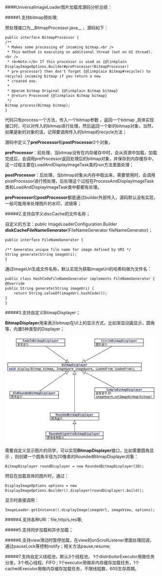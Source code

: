 ####UniversalImageLoader图片加载库源码分析总结：

#####1.支持bitmap预处理;

  预处理接口为__BitmapProcessor.java__ ，源码如下：
				
	public interface BitmapProcessor {
	/**
	 * Makes some processing of incoming bitmap.<br />
	 * This method is executing on additional thread (not on UI thread).<br />
	 * <b>Note:</b> If this processor is used as {@linkplain DisplayImageOptions.Builder#preProcessor(BitmapProcessor)
	 * pre-processor} then don't forget {@linkplain Bitmap#recycle() to recycle} incoming bitmap if you return a new
	 * created one.
	 *
	 * @param bitmap Original {@linkplain Bitmap bitmap}
	 * @return Processed {@linkplain Bitmap bitmap}
	 */
	Bitmap process(Bitmap bitmap);
	}
			
代码只有process一个方法，传入一个bitmap参数 ，返回一个bitmap ,具体实现接口时，可以对传入的bitmap进行处理，然后返回一个新的bitmap对象，当然，如果是新的对象的话，记得要调用传入的bitmap的recycle方法；

源码中定义了**preProcessor**和**postProcessor**2个对象，

**preProcessor**：前处理，当bitmap没有在内存缓存中时，会从资源中加载，加载完成后，会调用preProcessor返回处理后的bitmap对象，并保存到内存缓存中，这一过程主要在LoadAndDisplayImageTask类的run方法里面处理；

**postProcessor**：后处理，当bitmap对象从内存中取出来，需要使用时，会调用postProcessor进行预处理，后处理这个过程在ProcessAndDisplayImageTask类和LoadAndDisplayImageTask类中都都有处理。
  
**preProcessor**和**postProcessor**都是通过builder外部传入，源码默认没有实现，一般可能用来处理图片的水印，滤镜等；

#####2.支持自字义discCache的文件名称；

自定义的方法：public ImageLoaderConfiguration.Builder **diskCacheFileNameGenerator**(FileNameGenerator fileNameGenerator)；

	public interface FileNameGenerator {

	/** Generates unique file name for image defined by URI */
	String generate(String imageUri);
	}

通过imageUri生成文件名称，默认实现为获取imageUri的哈希码做为文件名：

	public class HashCodeFileNameGenerator implements FileNameGenerator {
	@Override
	public String generate(String imageUri) {
		return String.valueOf(imageUri.hashCode());
	}
	}


#####3.支持自定义BitmapDisplayer；

 **BitmapDisplayer**用来表示bitmap在UI上的显示方式，比如渐显动画显示，圆角等，内置5种类型的Displayer；
 
 <img src="UIL_bitmap_display.png" width=500px height=350px/>
 
需要自定义显示图片的同学，可以实现**BitmapDisplayer**接口，比如需要圆角显示 ，则创建一个圆角半径为20像素的RoundedBitmapDisplayer对象：

	BitmapDisplayer roundDisplayer = new RoundedBitmapDisplayer(20);
然后在加载具体的图片时，通过：

	DisplayImageOptions options = new DisplayImageOptions.Builder().displayer(roundDisplayer).build();
	
显示时直接调用：

	ImageLoader.getInstance().displayImage(imageUrl, imageView, options);


#####4.支持各种URI：file,http/s,res等;

#####5.支持同步加载和异步加载；

#####6.支持view滑动时暂停加载，在view的onScrollListener里面处理回调，通过pauseLock等控制notify；相关方法pause,resume;

#####7.支持自定义线程池，默认3个线程池，
1个distributorExecutor用做任务分发，3个核心线程，FIFO ; 
1个executor用做非内存缓存加载任务，1个cachedExecutor用做内存缓存加载任务，不限线程数，60S生存周期。